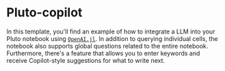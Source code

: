# Pluto-copilot

In this template, you'll find an example of how to integrate a LLM into your Pluto notebook using [``OpenAI.jl``](https://github.com/JuliaML/OpenAI.jl). In addition to querying individual cells, the notebook also supports global questions related to the entire notebook. Furthermore, there's a feature that allows you to enter keywords and receive Copilot-style suggestions for what to write next.
